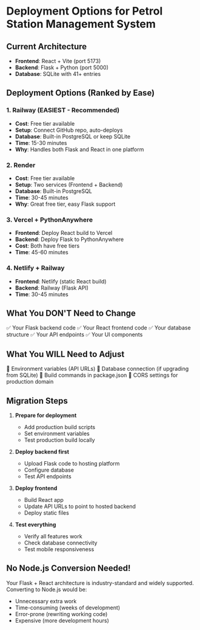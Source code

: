 # Deployment Options for Petrol Station Management System

## Current Architecture
- **Frontend**: React + Vite (port 5173)
- **Backend**: Flask + Python (port 5000)
- **Database**: SQLite with 41+ entries

## Deployment Options (Ranked by Ease)

### 1. **Railway** (EASIEST - Recommended)
- **Cost**: Free tier available
- **Setup**: Connect GitHub repo, auto-deploys
- **Database**: Built-in PostgreSQL or keep SQLite
- **Time**: 15-30 minutes
- **Why**: Handles both Flask and React in one platform

### 2. **Render**
- **Cost**: Free tier available
- **Setup**: Two services (Frontend + Backend)
- **Database**: Built-in PostgreSQL
- **Time**: 30-45 minutes
- **Why**: Great free tier, easy Flask support

### 3. **Vercel + PythonAnywhere**
- **Frontend**: Deploy React build to Vercel
- **Backend**: Deploy Flask to PythonAnywhere
- **Cost**: Both have free tiers
- **Time**: 45-60 minutes

### 4. **Netlify + Railway**
- **Frontend**: Netlify (static React build)
- **Backend**: Railway (Flask API)
- **Time**: 30-45 minutes

## What You DON'T Need to Change

✅ Your Flask backend code
✅ Your React frontend code
✅ Your database structure
✅ Your API endpoints
✅ Your UI components

## What You WILL Need to Adjust

📝 Environment variables (API URLs)
📝 Database connection (if upgrading from SQLite)
📝 Build commands in package.json
📝 CORS settings for production domain

## Migration Steps

1. **Prepare for deployment**
   - Add production build scripts
   - Set environment variables
   - Test production build locally

2. **Deploy backend first**
   - Upload Flask code to hosting platform
   - Configure database
   - Test API endpoints

3. **Deploy frontend**
   - Build React app
   - Update API URLs to point to hosted backend
   - Deploy static files

4. **Test everything**
   - Verify all features work
   - Check database connectivity
   - Test mobile responsiveness

## No Node.js Conversion Needed!

Your Flask + React architecture is industry-standard and widely supported. Converting to Node.js would be:
- Unnecessary extra work
- Time-consuming (weeks of development)
- Error-prone (rewriting working code)
- Expensive (more development hours)
